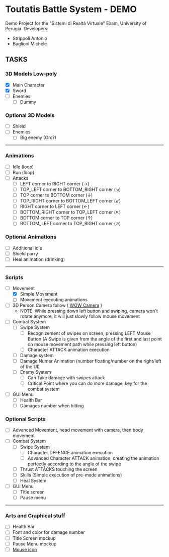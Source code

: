 # Toutatis Battle System - DEMO
Demo Project for the "Sistemi di Realtà Virtuale" Exam, University of Perugia.
Developers:
- Strippoli Antonio
- Baglioni Michele

## TASKS

### 3D Models Low-poly
- [x] Main Character
- [x] Sword
- [ ] Enemies
  - [ ] Dummy

### Optional 3D Models
- [ ] Shield
- [ ] Enemies
  - [ ] Big enemy (Orc?)

<hr>

### Animations
- [ ] Idle (loop)
- [ ] Run (loop)
- [ ] Attacks
  - [ ] LEFT corner to RIGHT corner             (→)
  - [ ] TOP_LEFT corner to BOTTOM_RIGHT corner  (↘)
  - [ ] TOP corner to BOTTOM corner             (↓)
  - [ ] TOP_RIGHT corner to BOTTOM_LEFT corner  (↙)
  - [ ] RIGHT corner to LEFT corner             (←)
  - [ ] BOTTOM_RIGHT corner to TOP_LEFT corner  (↖)
  - [ ] BOTTOM corner to TOP corner             (↑)
  - [ ] BOTTOM_LEFT corner to TOP_RIGHT corner  (↗)

### Optional Animations
- [ ] Additional idle
- [ ] Shield parry
- [ ] Heal animation (drinking)

<hr>

### Scripts
- [ ] Movement
  - [x] Simple Movement
  - [ ] Movement executing animations
- [ ] 3D Person Camera follow ( [WOW Camera](https://www.youtube.com/watch?v=7AtD9LX1C6Q) )
  - NOTE: While pressing down left button and swiping, camera won't rotate anymore, it will just slowly follow mouse movement
- [ ] Combat System
  - [ ] Swipe System
    - [ ] Recognizement of swipes on screen, pressing LEFT Mouse Button (A Swipe is given from the angle of the first and last point on mouse movement path while pressing left button)
    - [ ] Character ATTACK animation execution
  - [ ] Damage system
  - [ ] Damage Numer Animation (number floating/number on the right/left of the UI)
  - [ ] Enemy System
    - [ ] Can Take damage with swipes attack
    - [ ] Critical Point where you can do more damage, key for the combat system
- [ ] GUI Menu
  - [ ] Health Bar
  - [ ] Damages number when hitting

### Optional Scripts
- [ ] Advanced Movement, head movement with camera, then body movement
- [ ] Combat System
  - [ ] Swipe System
    - [ ] Character DEFENCE animation execution
    - [ ] Advanced Character ATTACK animation, creating the animation perfectly according to the angle of the swipe
  - [ ] Thrust ATTACKS touching the screen
  - [ ] Skills (Simple execution of pre-made animations)
  - [ ] Heal System
- [ ] GUI Menu
  - [ ] Title screen
  - [ ] Pause menu

<hr>

### Arts and Graphical stuff
- [ ] Health Bar
- [ ] Font and color for damage number
- [ ] Title Screen mockup
- [ ] Pause Menu mockup
- [ ] [Mouse icon](https://docs.godotengine.org/en/3.0/tutorials/inputs/custom_mouse_cursor.html)
